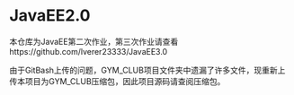 # JavaEE2.0

本仓库为JavaEE第二次作业，第三次作业请查看https://github.com/lverer23333/JavaEE3.0

由于GitBash上传的问题，GYM_CLUB项目文件夹中遗漏了许多文件，现重新上传本项目为GYM_CLUB压缩包，因此项目源码请查阅压缩包。



